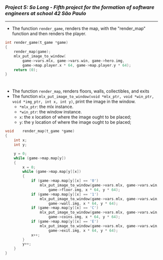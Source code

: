 ### _Project 5: So Long - Fifth project for the formation of software engineers at school 42 São Paulo_

---

- The function `render_game`, renders the map, with the "render_map" function and then renders the player.

```c
int	render_game(t_game *game)
{
	render_map(game);
	mlx_put_image_to_window(
		game->vars.mlx, game->vars.win, game->hero.img,
		game->map.player.x * 64, game->map.player.y * 64);
	return (0);
}
```

<h1></h1>

- The function `render_map`, renders floors, walls, collectibles, and exits
- The function `mlx_put_image_to_window(void *mlx_ptr, void *win_ptr, void *img_ptr, int x, int y)`, print the image in the window.
    - `*mlx_ptr`: the mlx instance.
    - `*win_ptr`: the window instance.
    - `x`: the x location of where the image ought to be placed;
    - `y`: the y location of where the image ought to be placed;


```c
void	render_map(t_game *game)
{
	int	x;
	int	y;

	y = 0;
	while (game->map.map[y])
	{
		x = 0;
		while (game->map.map[y][x])
		{
			if (game->map.map[y][x] == '0')
				mlx_put_image_to_window(game->vars.mlx, game->vars.win,
					game->floor.img, x * 64, y * 64);
			if (game->map.map[y][x] == '1')
				mlx_put_image_to_window(game->vars.mlx, game->vars.win,
					game->wall.img, x * 64, y * 64);
			if (game->map.map[y][x] == 'C')
				mlx_put_image_to_window(game->vars.mlx, game->vars.win,
					game->coins.img, x * 64, y * 64);
			if (game->map.map[y][x] == 'E')
				mlx_put_image_to_window(game->vars.mlx, game->vars.win,
					game->exit.img, x * 64, y * 64);
			x++;
		}
		y++;
	}
}
```